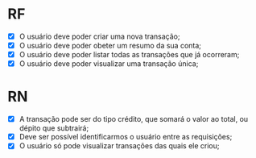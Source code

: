 # RF

- [x] O usuário deve poder criar uma nova transação;
- [x] O usuário deve poder obeter um resumo da sua conta;
- [x] O usuário deve poder listar todas as transações que já ocorreram;
- [x] O usuário deve poder visualizar uma transação única;

# RN

- [x] A transação pode ser do tipo crédito, que somará o valor ao total, ou dépito que subtrairá;
- [x] Deve ser possível identificarmos o usuário  entre as requisições;
- [x] O usuário só pode visualizar transações das quais ele criou;